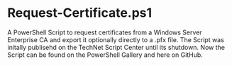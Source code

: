 # Request-Certificate.ps1

A PowerShell Script to request certificates from a Windows Server Enterprise CA and export it optionally directly to a .pfx file.
The Script was initally publisehd on the TechNet Script Center until its shutdown. Now the Script can be found on the PowerShell Gallery and here on GitHub.
